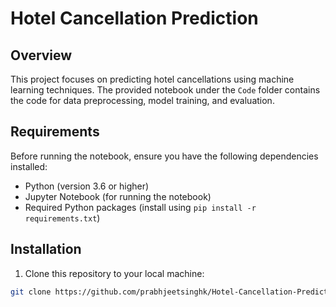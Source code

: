 # Hotel Cancellation Prediction

## Overview

This project focuses on predicting hotel cancellations using machine learning techniques. The provided notebook under the `Code` folder contains the code for data preprocessing, model training, and evaluation.

## Requirements

Before running the notebook, ensure you have the following dependencies installed:

- Python (version 3.6 or higher)
- Jupyter Notebook (for running the notebook)
- Required Python packages (install using `pip install -r requirements.txt`)

## Installation

1. Clone this repository to your local machine:

```bash
git clone https://github.com/prabhjeetsinghk/Hotel-Cancellation-Prediction.git